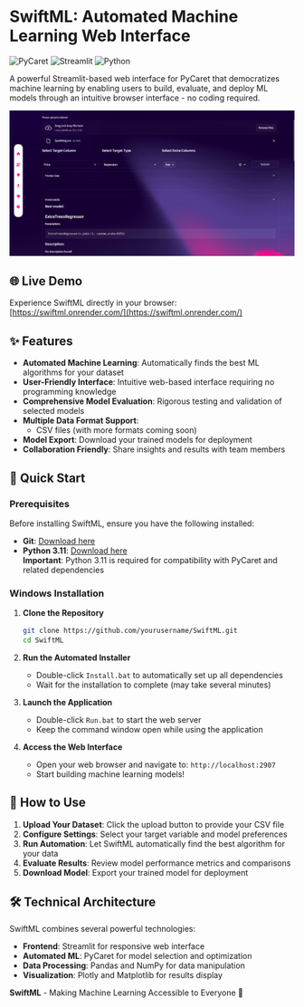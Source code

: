 # SwiftML: Automated Machine Learning Web Interface

![PyCaret](https://img.shields.io/badge/PyCaret-2.3.10-success)
![Streamlit](https://img.shields.io/badge/Streamlit-1.28.1-red)
![Python](https://img.shields.io/badge/Python-3.11-blue)

A powerful Streamlit-based web interface for PyCaret that democratizes machine learning by enabling users to build, evaluate, and deploy ML models through an intuitive browser interface - no coding required.

![SwiftML Interface](assets/github/ss1.png)

## 🌐 Live Demo

Experience SwiftML directly in your browser: [https://swiftml.onrender.com/](https://swiftml.onrender.com/)

## ✨ Features

- **Automated Machine Learning**: Automatically finds the best ML algorithms for your dataset
- **User-Friendly Interface**: Intuitive web-based interface requiring no programming knowledge
- **Comprehensive Model Evaluation**: Rigorous testing and validation of selected models
- **Multiple Data Format Support**:
  - CSV files (with more formats coming soon)
- **Model Export**: Download your trained models for deployment
- **Collaboration Friendly**: Share insights and results with team members

## 🚀 Quick Start

### Prerequisites

Before installing SwiftML, ensure you have the following installed:

- **Git**: [Download here](https://git-scm.com/downloads)
- **Python 3.11**: [Download here](https://www.python.org/downloads/)  
  **Important**: Python 3.11 is required for compatibility with PyCaret and related dependencies

### Windows Installation

1. **Clone the Repository**
   ```bash
   git clone https://github.com/yourusername/SwiftML.git
   cd SwiftML
   ```

2. **Run the Automated Installer**
   - Double-click `Install.bat` to automatically set up all dependencies
   - Wait for the installation to complete (may take several minutes)

3. **Launch the Application**
   - Double-click `Run.bat` to start the web server
   - Keep the command window open while using the application

4. **Access the Web Interface**
   - Open your web browser and navigate to: `http://localhost:2907`
   - Start building machine learning models!

## 📖 How to Use

1. **Upload Your Dataset**: Click the upload button to provide your CSV file
2. **Configure Settings**: Select your target variable and model preferences
3. **Run Automation**: Let SwiftML automatically find the best algorithm for your data
4. **Evaluate Results**: Review model performance metrics and comparisons
5. **Download Model**: Export your trained model for deployment

## 🛠️ Technical Architecture

SwiftML combines several powerful technologies:

- **Frontend**: Streamlit for responsive web interface
- **Automated ML**: PyCaret for model selection and optimization
- **Data Processing**: Pandas and NumPy for data manipulation
- **Visualization**: Plotly and Matplotlib for results display



**SwiftML** - Making Machine Learning Accessible to Everyone 🚀
